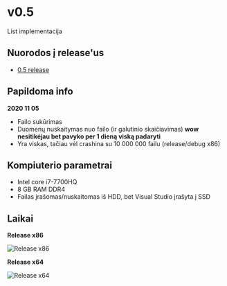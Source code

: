 # v0.5
List implementacija
## Nuorodos į release'us
* [0.5 release](https://github.com/iLoveCepelinai/Objektinis_programavimas/releases/tag/v0.5)
## Papildoma info
**2020 11 05**
* Failo sukūrimas
* Duomenų nuskaitymas nuo failo (ir galutinio skaičiavimas)
**wow nesitikėjau bet pavyko per 1 dieną viską padaryti**
* Yra viskas, tačiau vėl crashina su 10 000 000 failu (release/debug x86)
## Kompiuterio parametrai
* Intel core i7-7700HQ
* 8 GB RAM DDR4
* Failas įrašomas/nuskaitomas iš HDD, bet Visual Studio įrašyta į SSD
## Laikai
**Release x86**

![Release x86](https://github.com/iLoveCepelinai/Objektinis_programavimas/blob/v_0.5/list_x86.png?raw=true)

**Release x64**

![Release x64](https://github.com/iLoveCepelinai/Objektinis_programavimas/blob/v_0.5/list_x64.png?raw=true)
